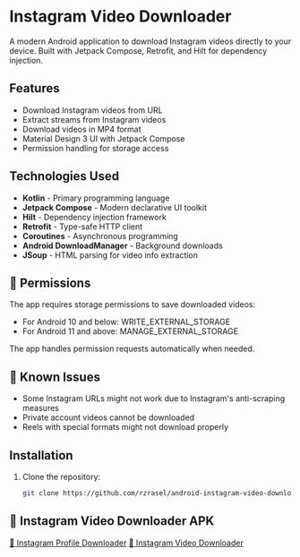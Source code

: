 # Instagram Video Downloader

A modern Android application to download Instagram videos directly to your device. Built with Jetpack Compose, Retrofit, and Hilt for dependency injection.

## Features

- Download Instagram videos from URL
- Extract streams from Instagram videos
- Download videos in MP4 format
- Material Design 3 UI with Jetpack Compose
- Permission handling for storage access

## Technologies Used

- **Kotlin** - Primary programming language
- **Jetpack Compose** - Modern declarative UI toolkit
- **Hilt** - Dependency injection framework
- **Retrofit** - Type-safe HTTP client
- **Coroutines** - Asynchronous programming
- **Android DownloadManager** - Background downloads
- **JSoup** - HTML parsing for video info extraction

## 🔐 Permissions

The app requires storage permissions to save downloaded videos:

- For Android 10 and below: WRITE_EXTERNAL_STORAGE
- For Android 11 and above: MANAGE_EXTERNAL_STORAGE

The app handles permission requests automatically when needed.

## 🐛 Known Issues

- Some Instagram URLs might not work due to Instagram's anti-scraping measures
- Private account videos cannot be downloaded
- Reels with special formats might not download properly

## Installation

1. Clone the repository:
   ```bash
   git clone https://github.com/rzrasel/android-instagram-video-downloader-example.git

## 📱 Instagram Video Downloader APK

[📱 Instagram Profile Downloader](apk/app-instagram-profile-release.apk)
[📱 Instagram Video Downloader](apk/app-instagram-video-release.apk)